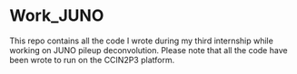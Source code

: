 # Work_JUNO
This repo contains all the code I wrote during my third internship while working on JUNO pileup deconvolution. Please note that all the code have been wrote to run on the CCIN2P3 platform. 
